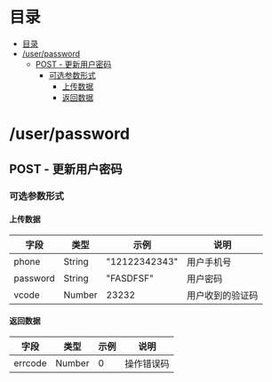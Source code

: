 # 目录
- [目录](#目录)
- [/user/password](#userpassword)
    - [POST - 更新用户密码](#post---更新用户密码)
        - [可选参数形式](#可选参数形式)
            - [上传数据](#上传数据)
            - [返回数据](#返回数据)

# /user/password
## POST - 更新用户密码
### 可选参数形式

#### 上传数据
| 字段     | 类型   | 示例          | 说明             |
| -------- | ------ | ------------- | ---------------- |
| phone    | String | "12122342343" | 用户手机号       |
| password | String | "FASDFSF"     | 用户密码         |
| vcode    | Number | 23232         | 用户收到的验证码 |

#### 返回数据
| 字段    | 类型   | 示例 | 说明       |
| ------- | ------ | ---- | ---------- |
| errcode | Number | 0    | 操作错误码 |

